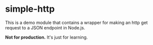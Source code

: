 # simple-http

This is a demo module that contains a wrapper for making an http get request to a JSON endpoint in Node.js.

**Not for production.** It's just for learning.